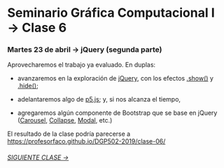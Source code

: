 # Seminario Gráfica Computacional I → Clase 6

### Martes 23 de abril → jQuery (segunda parte)

Aprovecharemos el trabajo ya evaluado. En duplas: 

- avanzaremos en la exploración de [jQuery](https://jquery.com/), con los efectos [.show()](http://api.jquery.com/show/) y [.hide()]((http://api.jquery.com/show/));

- adelantaremos algo de [p5.js](https://p5js.org/es/); y, si nos alcanza el tiempo, 

- agregaremos algún componente de Bootstrap que se base en jQuery ([Carousel](https://getbootstrap.com/docs/4.3/components/carousel/), [Collapse](https://getbootstrap.com/docs/4.3/components/collapse/), [Modal](https://getbootstrap.com/docs/4.3/components/modal/), etc.)

El resultado de la clase podría parecerse a https://profesorfaco.github.io/DGP502-2019/clase-06/


###### [SIGUIENTE CLASE →](https://github.com/profesorfaco/DGP502-2019/tree/gh-pages/clase-07)
